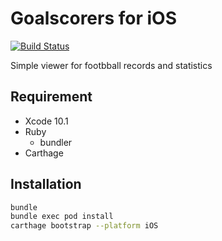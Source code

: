 # Goalscorers for iOS

[![Build Status](https://app.bitrise.io/app/50eac7265dc69fe5.svg?token=ZJmrfWBwCjbz4kiP0Un_KQ)](https://app.bitrise.io/app/50eac7265dc69fe5)

Simple viewer for footbball records and statistics

## Requirement

- Xcode 10.1
- Ruby
  - bundler
- Carthage

## Installation

```bash
bundle
bundle exec pod install
carthage bootstrap --platform iOS
```
